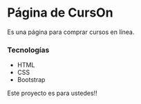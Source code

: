 # Página de CursOn

Es una página para comprar cursos en línea.

### Tecnologías

- HTML
- CSS
- Bootstrap

Este proyecto es para ustedes!!
